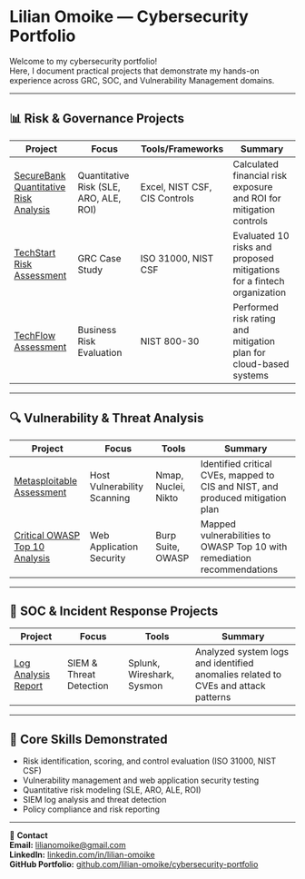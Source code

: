 # Lilian Omoike — Cybersecurity Portfolio

Welcome to my cybersecurity portfolio!  
Here, I document practical projects that demonstrate my hands-on experience across GRC, SOC, and Vulnerability Management domains.

---

## 📊 Risk & Governance Projects
| Project | Focus | Tools/Frameworks | Summary |
|----------|-------|------------------|----------|
| [SecureBank Quantitative Risk Analysis](Risk_Assessments/SecureBank/README.md) | Quantitative Risk (SLE, ARO, ALE, ROI) | Excel, NIST CSF, CIS Controls | Calculated financial risk exposure and ROI for mitigation controls |
| [TechStart Risk Assessment](Risk_Assessments/TechStart_Risk_Assessment/README.md) | GRC Case Study | ISO 31000, NIST CSF | Evaluated 10 risks and proposed mitigations for a fintech organization |
| [TechFlow Assessment](Risk_Assessments/TechFlow_Assessment/README.md) | Business Risk Evaluation | NIST 800-30 | Performed risk rating and mitigation plan for cloud-based systems |

---

## 🔍 Vulnerability & Threat Analysis
| Project | Focus | Tools | Summary |
|----------|-------|-------|----------|
| [Metasploitable Assessment](Vulnerability_Analysis/Metasploitable_Scan/README.md) | Host Vulnerability Scanning | Nmap, Nuclei, Nikto | Identified critical CVEs, mapped to CIS and NIST, and produced mitigation plan |
| [Critical OWASP Top 10 Analysis](Vulnerability_Analysis/OWASP_Top10_Case/README.md) | Web Application Security | Burp Suite, OWASP | Mapped vulnerabilities to OWASP Top 10 with remediation recommendations |

---

## 🧠 SOC & Incident Response Projects
| Project | Focus | Tools | Summary |
|----------|-------|-------|----------|
| [Log Analysis Report](SOC_Analysis/Log_Analysis/README.md) | SIEM & Threat Detection | Splunk, Wireshark, Sysmon | Analyzed system logs and identified anomalies related to CVEs and attack patterns |

---

## 🎯 Core Skills Demonstrated
- Risk identification, scoring, and control evaluation (ISO 31000, NIST CSF)
- Vulnerability management and web application security testing
- Quantitative risk modeling (SLE, ARO, ALE, ROI)
- SIEM log analysis and threat detection
- Policy compliance and risk reporting

---

📧 **Contact**  
**Email:** lilianomoike@gmail.com  
**LinkedIn:** [linkedin.com/in/lilian-omoike](#)  
**GitHub Portfolio:** [github.com/lilian-omoike/cybersecurity-portfolio](#)

